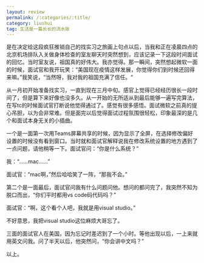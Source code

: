 ```yaml
---
layout: review
permalink: /:categories/:title/
category: liushui
tag: 生活是一篇长长的流水账
---
```




是在决定给这段疯狂推销自己的找实习之旅画上句点以后，当我和正在凌晨四点的北京机场排队入关做身体检查的室友聊天时突然想到，应该记录一下这段时间面试的回忆。当时室友说，祖国真的好伟大。我亦觉得。那一瞬间，突然想起微软一面的时候，面试官和我开玩笑：“美国现在疫情这样发展，你觉得你们到时候还回得来嘛。”我笑说，“当然呀，我对我的祖国充满了信任。“

从一月初开始准备找实习，一直到现在三月中旬。感官上觉得已经经历很长一段时间了，但是算下来好像也没多久。从一开始的无所适从到最后能够一遍写完算法，在写tc的时候面试官打断说他觉得通过了。感觉有很多感悟。面试微软之前真的提心吊胆，以为会非常难。但是面完以后觉得面试过程氛围很轻松，印象最深的是几个和面试本身无关的小插曲。

一个是一面第一次用Teams屏幕共享的时候，因为显示了全屏，在选择修改偏好设置的时候没有看到窗口。当时就和面试官解释说我在修改系统设置的地方遇到了一点问题，请他稍等一下。面试官问：“你是什么系统？”

我：“……mac……”

面试官：“mac啊，”然后哈哈笑了一阵，“那我不会。”

第二个是一面最后，面试官问我有什么问题问他。想问的都问完了，我突然不知为脱口而出，“你们平时都用vs code码代码吗？”

面试官：“啊，这个看个人吧，我就是用visual studio。”

不好意思，我把visual studio这位麻烦大哥忘了。

三面的面试官人在美国，因为忘记时差迟到了一个小时。等他出现以后，一上来就用英文问我。问了半天以后，他突然问，“你会讲中文吗？”

以上。
